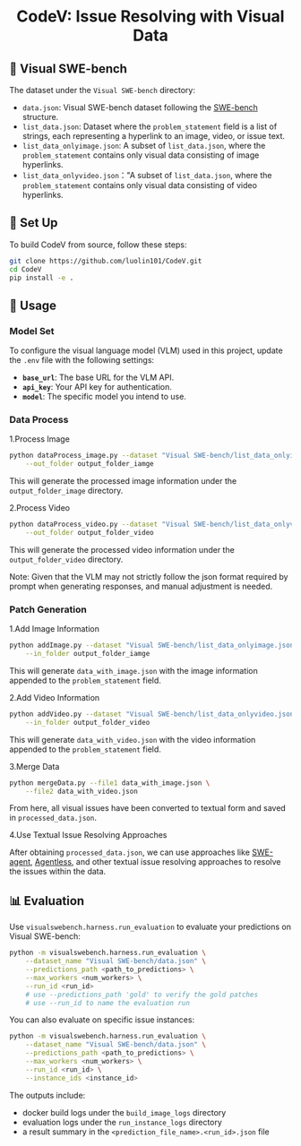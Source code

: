 <h1 align="center">
  CodeV: Issue Resolving with Visual Data
</h1>

## 📁 Visual SWE-bench
The dataset under the `Visual SWE-bench` directory:
- `data.json`: Visual SWE-bench dataset following the [SWE-bench](https://huggingface.co/datasets/princeton-nlp/SWE-bench) structure.
- `list_data.json`: Dataset where the `problem_statement` field is a list of strings, each representing a hyperlink to an image, video, or issue text.
- `list_data_onlyimage.json`: A subset of `list_data.json`, where the `problem_statement` contains only visual data consisting of image hyperlinks.
- `list_data_onlyvideo.json`："A subset of `list_data.json`, where the `problem_statement` contains only visual data consisting of video hyperlinks.

## 🚀 Set Up
To build CodeV from source, follow these steps:
```bash
git clone https://github.com/luolin101/CodeV.git
cd CodeV
pip install -e .
```

## 💽 Usage
### Model Set
To configure the visual language model (VLM) used in this project, update the `.env` file with the following settings:
- **`base_url`**: The base URL for the VLM API.
- **`api_key`**: Your API key for authentication.
- **`model`**: The specific model you intend to use.
### Data Process
1.Process Image
```bash
python dataProcess_image.py --dataset "Visual SWE-bench/list_data_onlyimage.json" \
    --out_folder output_folder_iamge
```
This will generate the processed image information under the `output_folder_image` directory.

2.Process Video
```bash
python dataProcess_video.py --dataset "Visual SWE-bench/list_data_onlyvideo.json" \
    --out_folder output_folder_video
```
This will generate the processed video information under the `output_folder_video` directory. 

Note: Given that the VLM may not strictly follow the json format required by prompt when generating responses, and manual adjustment is needed.

### Patch Generation
1.Add Image Information
```bash
python addImage.py --dataset "Visual SWE-bench/list_data_onlyimage.json" \
    --in_folder output_folder_iamge
```
This will generate `data_with_image.json` with the image information appended to the `problem_statement` field.

2.Add Video Information
```bash
python addVideo.py --dataset "Visual SWE-bench/list_data_onlyvideo.json" \
    --in_folder output_folder_video
```
This will generate `data_with_video.json` with the video information appended to the `problem_statement` field.

3.Merge Data
```bash
python mergeData.py --file1 data_with_image.json \
    --file2 data_with_video.json
```
From here, all visual issues have been converted to textual form and saved in `processed_data.json`.

4.Use Textual Issue Resolving Approaches

After  obtaining `processed_data.json`, we can use approaches like [SWE-agent](https://github.com/SWE-agent/SWE-agent), [Agentless](https://github.com/OpenAutoCoder/Agentless), and other textual issue resolving approaches to resolve the issues within the data.

## 📊 Evaluation
Use `visualswebench.harness.run_evaluation` to evaluate your predictions on Visual SWE-bench:
```bash
python -m visualswebench.harness.run_evaluation \
    --dataset_name "Visual SWE-bench/data.json" \
    --predictions_path <path_to_predictions> \
    --max_workers <num_workers> \
    --run_id <run_id>
    # use --predictions_path 'gold' to verify the gold patches
    # use --run_id to name the evaluation run
```

You can also evaluate on specific issue instances:
```bash
python -m visualswebench.harness.run_evaluation \
    --dataset_name "Visual SWE-bench/data.json" \
    --predictions_path <path_to_predictions> \
    --max_workers <num_workers> \
    --run_id <run_id> \
    --instance_ids <instance_id>
```

The outputs include:
- docker build logs under the `build_image_logs` directory
- evaluation logs under the `run_instance_logs` directory
- a result summary in the `<prediction_file_name>.<run_id>.json` file
